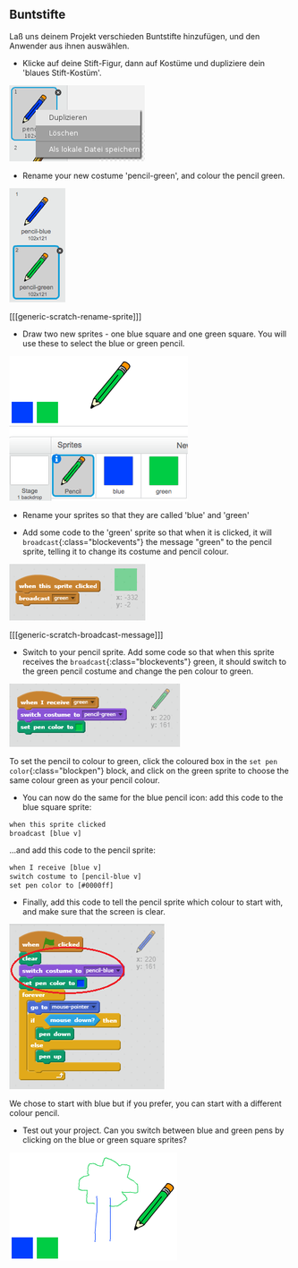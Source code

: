## Buntstifte

Laß uns deinem Projekt verschieden Buntstifte hinzufügen, und den Anwender aus ihnen auswählen.

+ Klicke auf deine Stift-Figur, dann auf Kostüme und dupliziere dein 'blaues Stift-Kostüm'.

![screenshot](images/paint-blue-duplicate.png)

+ Rename your new costume 'pencil-green', and colour the pencil green.

![screenshot](images/paint-pencil-green.png)

[[[generic-scratch-rename-sprite]]]

+ Draw two new sprites - one blue square and one green square. You will use these to select the blue or green pencil.

![screenshot](images/paint-selectors.png)

+ Rename your sprites so that they are called 'blue' and 'green'

+ Add some code to the 'green' sprite so that when it is clicked, it will `broadcast`{:class="blockevents"} the message "green" to the pencil sprite, telling it to change its costume and pencil colour.

![Broadcast green](images/paint-broadcast-green.png)

[[[generic-scratch-broadcast-message]]]

+ Switch to your pencil sprite. Add some code so that when this sprite receives the `broadcast`{:class="blockevents"} green, it should switch to the green pencil costume and change the pen colour to green.

![Broadcast green](images/broadcast-green.png)

To set the pencil to colour to green, click the coloured box in the `set pen color`{:class="blockpen"} block, and click on the green sprite to choose the same colour green as your pencil colour.

+ You can now do the same for the blue pencil icon: add this code to the blue square sprite:

```blocks
when this sprite clicked
broadcast [blue v]
```

...and add this code to the pencil sprite:

```blocks
when I receive [blue v]
switch costume to [pencil-blue v]
set pen color to [#0000ff]
```

+ Finally, add this code to tell the pencil sprite which colour to start with, and make sure that the screen is clear.

![Start pencil](images/start-pencil.png)

We chose to start with blue but if you prefer, you can start with a different colour pencil.

+ Test out your project. Can you switch between blue and green pens by clicking on the blue or green square sprites?

![screenshot](images/paint-pens-test.png)